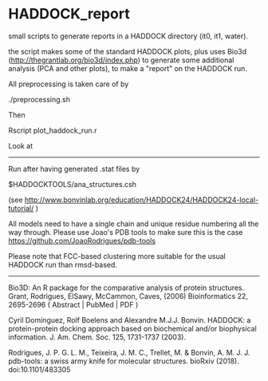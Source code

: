 # HADDOCK_report
small scripts to generate reports in a HADDOCK directory (it0, it1, water).

the script makes some of the standard HADDOCK plots, plus uses Bio3d (http://thegrantlab.org/bio3d/index.php) to generate some additional analysis (PCA and other plots), to make a "report" on the HADDOCK run.

All preprocessing is taken care of by 

./preprocessing.sh

Then 

Rscript plot_haddock_run.r

Look at 


----------------


Run after having generated .stat files by

$HADDOCKTOOLS/ana_structures.csh

(see http://www.bonvinlab.org/education/HADDOCK24/HADDOCK24-local-tutorial/ )



All models need to have a single chain and unique residue numbering all the way through.
Please use Joao's PDB tools to make sure this is the case
https://github.com/JoaoRodrigues/pdb-tools


Please note that FCC-based clustering more suitable for the usual HADDOCK run than rmsd-based.

------------

Bio3D: An R package for the comparative analysis of protein structures.  
Grant, Rodrigues, ElSawy, McCammon, Caves, (2006) Bioinformatics 22, 2695-2696 
( Abstract | PubMed | PDF ) 

Cyril Dominguez, Rolf Boelens and Alexandre M.J.J. Bonvin. HADDOCK: a protein-protein docking approach based on biochemical and/or biophysical information.
J. Am. Chem. Soc. 125, 1731-1737 (2003).

Rodrigues, J. P. G. L. M., Teixeira, J. M. C., Trellet, M. & Bonvin, A. M. J. J.
pdb-tools: a swiss army knife for molecular structures. bioRxiv (2018). 
doi:10.1101/483305
